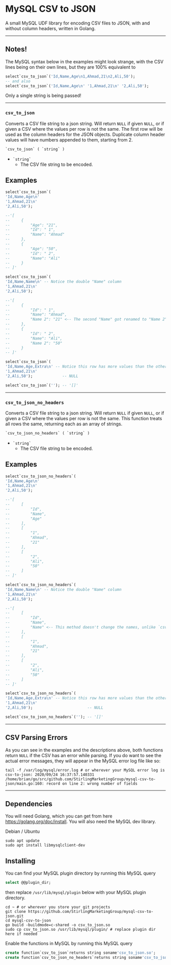 # MySQL CSV to JSON

A small MySQL UDF library for encoding CSV files to JSON, with and without column headers, written in Golang.

---

## Notes!

The MySQL syntax below in the examples might look strange, with the CSV lines being on their own lines, but they are 100% equivalent to
```sql
select`csv_to_json`('Id,Name,Age\n1,Ahmad,21\n2,Ali,50');
-- and also
select`csv_to_json`('Id,Name,Age\n' '1,Ahmad,21\n' '2,Ali,50');
```
Only a single string is being passed!

---

### `csv_to_json`

Converts a CSV file string to a json string. Will return `NULL` if given `NULL`, or if given a CSV where the values per row is not the same. The first row will be used as the column headers for the JSON objects. Duplicate column header values will have numbers appended to them, starting from 2.

```sql
`csv_to_json` ( `string` )
```

 - `` `string` ``
   - The CSV file string to be encoded.

## Examples

```sql
select`csv_to_json`(
'Id,Name,Age\n'
'1,Ahmad,21\n'
'2,Ali,50');

--'[
--     {
--         "Age": "21",
--         "Id": " 1",
--         "Name": "Ahmad"
--     },
--     {
--         "Age": "50",
--         "Id": " 2",
--         "Name": "Ali"
--     }
-- ]'

select`csv_to_json`(
'Id,Name,Name\n' -- Notice the double "Name" column
'1,Ahmad,21\n'
'2,Ali,50');

--'[
--     {
--         "Id": " 1",
--         "Name": "Ahmad",
--         "Name 2": "21" <-- The second "Name" got renamed to "Name 2"
--     },
--     {
--         "Id": " 2",
--         "Name": "Ali",
--         "Name 2": "50"
--     }
-- ]'

select`csv_to_json`(
'Id,Name,Age,Extra\n' -- Notice this row has more values than the others
'1,Ahmad,21\n'
'2,Ali,50');             -- NULL

select`csv_to_json`(''); -- '[]'
```
---

### `csv_to_json_no_headers`

Converts a CSV file string to a json string. Will return `NULL` if given `NULL`, or if given a CSV where the values per row is not the same. This function treats all rows the same, returning each as an array of strings.

```sql
`csv_to_json_no_headers` ( `string` )
```

 - `` `string` ``
   - The CSV file string to be encoded.

## Examples

```sql
select`csv_to_json_no_headers`(
'Id,Name,Age\n'
'1,Ahmad,21\n'
'2,Ali,50');

--'[
--     [
--         "Id",
--         "Name",
--         "Age"
--     ],
--     [
--         "1",
--         "Ahmad",
--         "21"
--     ],
--     [
--         "2",
--         "Ali",
--         "50"
--     ]
-- ]'

select`csv_to_json_no_headers`(
'Id,Name,Name\n' -- Notice the double "Name" column
'1,Ahmad,21\n'
'2,Ali,50');

--'[
--     [
--         "Id",
--         "Name",
--         "Name" <-- This method doesn't change the names, unlike `csv_to_json`
--     ],
--     [
--         "1",
--         "Ahmad",
--         "21"
--     ],
--     [
--         "2",
--         "Ali",
--         "50"
--     ]
-- ]'

select`csv_to_json_no_headers`(
'Id,Name,Age,Extra\n' -- Notice this row has more values than the others
'1,Ahmad,21\n'
'2,Ali,50');                        -- NULL

select`csv_to_json_no_headers`(''); -- '[]'
```
---
## CSV Parsing Errors

As you can see in the examples and the descriptions above, both functions return `NULL` if the CSV has an error while parsing. If you do want to see the actual error messages, they will appear in the MySQL error log file like so:

```shell
tail -f /var/log/mysql/error.log # or wherever your MySQL error log is
csv-to-json: 2020/09/24 16:37:57.140331 /home/brian/go/src/github.com/StirlingMarketingGroup/mysql-csv-to-json/main.go:160: record on line 2: wrong number of fields
```

---

## Dependencies

You will need Golang, which you can get from here https://golang.org/doc/install. You will also need the MySQL dev library.

Debian / Ubuntu
```shell
sudo apt update
sudo apt install libmysqlclient-dev
```

## Installing

You can find your MySQL plugin directory by running this MySQL query

```sql
select @@plugin_dir;
```

then replace `/usr/lib/mysql/plugin` below with your MySQL plugin directory.

```shell
cd ~ # or wherever you store your git projects
git clone https://github.com/StirlingMarketingGroup/mysql-csv-to-json.git
cd mysql-csv-to-json
go build -buildmode=c-shared -o csv_to_json.so
sudo cp csv_to_json.so /usr/lib/mysql/plugin/ # replace plugin dir here if needed
```

Enable the functions in MySQL by running this MySQL query

```sql
create function`csv_to_json`returns string soname'csv_to_json.so';
create function`csv_to_json_no_headers`returns string soname'csv_to_json.so';
```